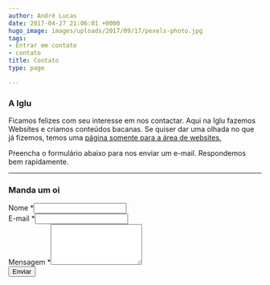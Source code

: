 ```yaml
---
author: André Lucas
date: 2017-04-27 21:06:01 +0000
hugo_image: images/uploads/2017/09/17/pexels-photo.jpg
tags:
- Entrar em contato
- contato
title: Contato
type: page

---
```

<div class="row"><div class=" col-md-4">
<h3>A Iglu</h3>
</div><div class=" col-md-8">
<p>Ficamos felizes com seu interesse em nos contactar. Aqui na Iglu fazemos Websites e criamos conteúdos bacanas. Se quiser dar uma olhada no que já fizemos, temos uma <a href="http://websites.igluonline.com" target="_blank" rel="noopener">página somente para a área de websites.</a></p>
<p>Preencha o formulário abaixo para nos enviar um e-mail. Respondemos bem rapidamente.</p>
</div></div>
<hr>
<div class="row"><div class=" col-md-4">
<h3>Manda um oi</h3>
</div><div class=" col-md-8">
<div role="form" lang="pt-BR" dir="ltr">
<div class="screen-reader-response"></div>
<form method="POST" name="Contato André Lug" id="contactForm">
  <input type="hidden" name="_next" value="https://www.igluonline.com/obrigado-pelo-contato" />
  <input type="hidden" name="_subject" value="Contato Iglu Blog" />
  <input type="hidden" name="_language" value="pt-BR" />
  <input type="text" name="_gotcha" style="display:none" />
<div class="row">
<div class="col-md-6">
<div class="form-group"><label class="">Nome <span class="required">*</span><input class=" form-control" name="nome" type="text" value="" aria-invalid="false" aria-required="true" required=""></label></div>
</div><div class="col-md-6">
<div class="form-group"><label class="">E-mail <span class="required">*</span><input class=" form-control" name="email" type="email" value="" aria-invalid="false" aria-required="true" required=""></label></div>
</div>
</div>
<div class="form-group"><label class="">Mensagem <span class="required">*</span></label><textarea class=" form-control" name="mensagem" rows="5" aria-invalid="false" aria-required="true" required=""></textarea></div>
<div class="form-group"><div><input class=" btn btn-primary" type="submit" value="Enviar"></div></div><div class=" alert"></div></form>
<script>
    var contactform =  document.getElementById('contactForm');
    contactform.setAttribute('action', '//formspree.io/' + 'andre' + '@' + 'igluonline' + '.' + 'com');
</script></div>
</div></div>

